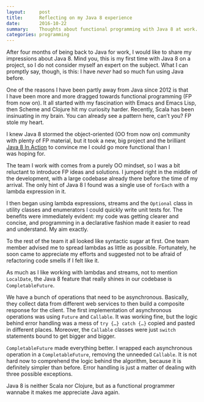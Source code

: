 ```yaml
---
layout:     post
title:      Reflecting on my Java 8 experience
date:       2016-10-22
summary:    Thoughts about functional programming with Java 8 at work.
categories: programming
---
```


After four months of being back to Java for work, I would like to share my
impressions about Java 8. Mind you, this is my first time with Java 8 on a
project, so I do not consider myself an expert on the subject. What I can
promptly say, though, is this: I have *never* had so much fun using Java before.

One of the reasons I have been partly away from Java since 2012 is that I have
been more and more dragged towards functional programming (FP from now on). It
all started with my fascination with Emacs and Emacs Lisp, then Scheme and
Clojure hit my curiosity harder. Recently, Scala has been insinuating in my
brain. You can already see a pattern here, can’t you? FP stole my heart.

I knew Java 8 stormed the object-oriented (OO from now on) community with plenty
of FP material, but it took a new, big project and the
brilliant [Java 8 In Action](https://www.manning.com/books/java-8-in-action) to
convince me I could go more functional than I was hoping for.

The team I work with comes from a purely OO mindset, so I was a bit reluctant to
introduce FP ideas and solutions. I jumped right in the middle of the
development, with a large codebase already there before the time of my
arrival. The only hint of Java 8 I found was a single use of `forEach` with a
lambda expression in it.

I then began using lambda expressions, streams and the `Optional` class in
utility classes and enumerators I could quickly write unit tests for. The
benefits were immediately evident: my code was getting clearer and concise, and
programming in a declarative fashion made it easier to read and understand. My
aim exactly.

To the rest of the team it all looked like syntactic sugar at first. One team
member advised me to spread lambdas as little as possible. Fortunately, he soon
came to appreciate my efforts and suggested not to be afraid of refactoring code
smells if I felt like it.

As much as I like working with lambdas and streams, not to mention `LocalDate`,
the Java 8 feature that really shines in our codebase is `CompletableFuture`.

We have a bunch of operations that need to be asynchronous. Basically, they
collect data from different web services to then build a composite response for
the client. The first implementation of asynchronous operations was using
`Future` and `Callable`. It was working fine, but the logic behind error
handling was a mess of `try {…} catch {…}` copied and pasted in different
places. Moreover, the `Callable` classes were just `switch` statements bound to
get bigger and bigger.

`CompletableFuture` made everything better. I wrapped each asynchronous
operation in a `CompletableFuture`, removing the unneeded `Callable`. It is not
hard now to comprehend the logic behind the algorithm, because it is definitely
simpler than before. Error handling is just a matter of dealing with three
possible exceptions.

Java 8 is neither Scala nor Clojure, but as a functional programmer wannabe it
makes me appreciate Java again.
